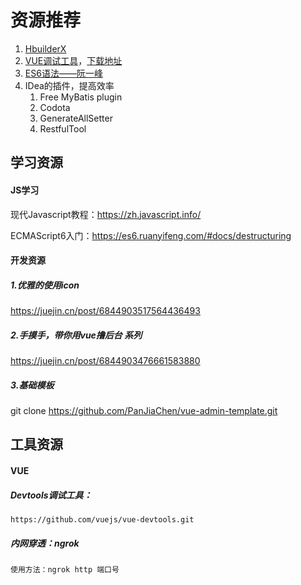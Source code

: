 # 资源推荐

1. [HbuilderX](https://www.dcloud.io/hbuilderx.html)
2. [VUE调试工具](https://www.cnblogs.com/chenhuichao/p/11039427.html)，[下载地址](https://gitee.com/mirrors/vue-devtools/tree/master/)
3. [ES6语法——阮一峰](https://es6.ruanyifeng.com/#docs/destructuring)
4. IDea的插件，提高效率 
   1. Free MyBatis plugin 
   2. Codota 
   3. GenerateAllSetter
   4. RestfulTool

## 学习资源

#### JS学习

现代Javascript教程：https://zh.javascript.info/

ECMAScript6入门：https://es6.ruanyifeng.com/#docs/destructuring

#### 开发资源

##### 1.优雅的使用icon

https://juejin.cn/post/6844903517564436493

##### 2.手摸手，带你用vue撸后台 系列

https://juejin.cn/post/6844903476661583880

##### 3.基础模板

git clone  https://github.com/PanJiaChen/vue-admin-template.git

## 工具资源

#### VUE

##### Devtools调试工具：

```
https://github.com/vuejs/vue-devtools.git
```

##### 内网穿透：ngrok

```
使用方法：ngrok http 端口号
```

